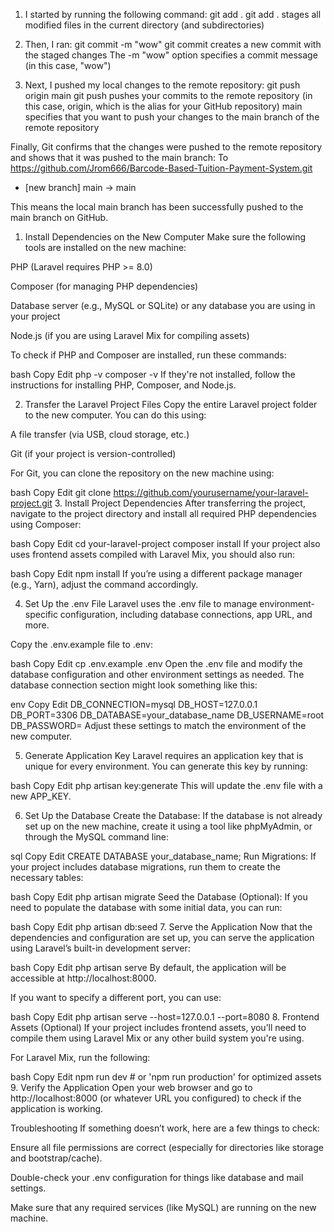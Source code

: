 1. I started by running the following command: git add .
git add . stages all modified files in the current directory (and subdirectories)

2. Then, I ran: git commit -m "wow"
git commit creates a new commit with the staged changes
The -m "wow" option specifies a commit message (in this case, "wow")

3. Next, I pushed my local changes to the remote repository: git push origin main 
git push pushes your commits to the remote repository (in this case, origin, which is the alias for your GitHub repository)
main specifies that you want to push your changes to the main branch of the remote repository

Finally, Git confirms that the changes were pushed to the remote repository and shows that it was pushed to the main branch:
To https://github.com/Jrom666/Barcode-Based-Tuition-Payment-System.git
 * [new branch]      main -> main

 This means the local main branch has been successfully pushed to the main branch on GitHub.



1. Install Dependencies on the New Computer
Make sure the following tools are installed on the new machine:

PHP (Laravel requires PHP >= 8.0)

Composer (for managing PHP dependencies)

Database server (e.g., MySQL or SQLite) or any database you are using in your project

Node.js (if you are using Laravel Mix for compiling assets)

To check if PHP and Composer are installed, run these commands:

bash
Copy
Edit
php -v
composer -v
If they're not installed, follow the instructions for installing PHP, Composer, and Node.js.

2. Transfer the Laravel Project Files
Copy the entire Laravel project folder to the new computer. You can do this using:

A file transfer (via USB, cloud storage, etc.)

Git (if your project is version-controlled)

For Git, you can clone the repository on the new machine using:

bash
Copy
Edit
git clone https://github.com/yourusername/your-laravel-project.git
3. Install Project Dependencies
After transferring the project, navigate to the project directory and install all required PHP dependencies using Composer:

bash
Copy
Edit
cd your-laravel-project
composer install
If your project also uses frontend assets compiled with Laravel Mix, you should also run:

bash
Copy
Edit
npm install
If you’re using a different package manager (e.g., Yarn), adjust the command accordingly.

4. Set Up the .env File
Laravel uses the .env file to manage environment-specific configuration, including database connections, app URL, and more.

Copy the .env.example file to .env:

bash
Copy
Edit
cp .env.example .env
Open the .env file and modify the database configuration and other environment settings as needed. The database connection section might look something like this:

env
Copy
Edit
DB_CONNECTION=mysql
DB_HOST=127.0.0.1
DB_PORT=3306
DB_DATABASE=your_database_name
DB_USERNAME=root
DB_PASSWORD=
Adjust these settings to match the environment of the new computer.

5. Generate Application Key
Laravel requires an application key that is unique for every environment. You can generate this key by running:

bash
Copy
Edit
php artisan key:generate
This will update the .env file with a new APP_KEY.

6. Set Up the Database
Create the Database: If the database is not already set up on the new machine, create it using a tool like phpMyAdmin, or through the MySQL command line:

sql
Copy
Edit
CREATE DATABASE your_database_name;
Run Migrations: If your project includes database migrations, run them to create the necessary tables:

bash
Copy
Edit
php artisan migrate
Seed the Database (Optional): If you need to populate the database with some initial data, you can run:

bash
Copy
Edit
php artisan db:seed
7. Serve the Application
Now that the dependencies and configuration are set up, you can serve the application using Laravel’s built-in development server:

bash
Copy
Edit
php artisan serve
By default, the application will be accessible at http://localhost:8000.

If you want to specify a different port, you can use:

bash
Copy
Edit
php artisan serve --host=127.0.0.1 --port=8080
8. Frontend Assets (Optional)
If your project includes frontend assets, you’ll need to compile them using Laravel Mix or any other build system you're using.

For Laravel Mix, run the following:

bash
Copy
Edit
npm run dev  # or 'npm run production' for optimized assets
9. Verify the Application
Open your web browser and go to http://localhost:8000 (or whatever URL you configured) to check if the application is working.

Troubleshooting
If something doesn’t work, here are a few things to check:

Ensure all file permissions are correct (especially for directories like storage and bootstrap/cache).

Double-check your .env configuration for things like database and mail settings.

Make sure that any required services (like MySQL) are running on the new machine.